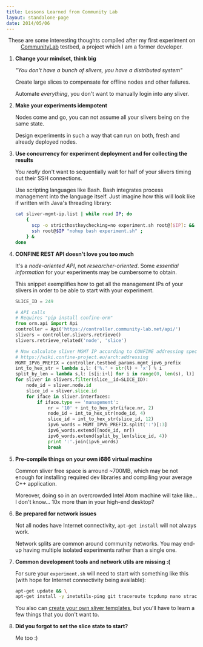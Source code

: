 ```yaml
---
title: Lessons Learned from Community Lab
layout: standalone-page
date: 2014/05/06
---
```


<p class="message" style="text-align:center">
    These are some interesting thoughts compiled after my first experiment on 
    <a href="http://community-lab.net/">CommunityLab</a> testbed, a project which I am a former developer.
</p>


1. **Change your mindset, think big**

    *"You don't have a bunch of slivers, you have a distributed system"*
    
    Create large slices to compensate for offline nodes and other failures.
    
    Automate *everything*, you don't want to manually login into any sliver.


2. **Make your experiments idempotent**

    Nodes come and go, you can not assume all your slivers being on the same state.
    
    Design experiments in such a way that can run on both, fresh and already deployed nodes.


3. **Use concurrency for experiment deployment and for collecting the results**

    You *really* don't want to sequentially wait for half of your slivers timing out their SSH connections.
    
    Use scripting languages like Bash. Bash integrates process management into the language itself.
    Just imagine how this will look like if written with Java's threading library:
    
    ```bash
    cat sliver-mgmt-ip.list | while read IP; do
        {
          scp -o stricthostkeychecking=no experiment.sh root@[$IP]: &&
          ssh root@$IP "nohup bash experiment.sh" ;
        } &
    done
    ```

4. **CONFINE REST API doesn't love you too much**

    It's a *node-oriented API*, not *researcher-oriented*. Some *essential information* for your experiments may be cumbersome to obtain.
    
    This snippet exemplifies how to get all the management IPs of your slivers in order to be able to start with your experiment.
    
    ```python
    SLICE_ID = 249
    
    # API calls
    # Requires "pip install confine-orm"
    from orm.api import Api
    controller = Api('https://controller.community-lab.net/api/')
    slivers = controller.slivers.retrieve()
    slivers.retrieve_related('node', 'slice')
    
    # Now calculate sliver MGMT IP according to CONFINE addressing specs
    # https://wiki.confine-project.eu/arch:addressing
    MGMT_IPV6_PREFIX = controller.testbed_params.mgmt_ipv6_prefix
    int_to_hex_str = lambda i,l: ('%.' + str(l) + 'x') % i
    split_by_len = lambda s,l: [s[i:i+l] for i in range(0, len(s), l)]
    for sliver in slivers.filter(slice__id=SLICE_ID):
        node_id = sliver.node.id
        slice_id = sliver.slice.id
        for iface in sliver.interfaces:
            if iface.type == 'management':
                nr = '10' + int_to_hex_str(iface.nr, 2)
                node_id = int_to_hex_str(node_id, 4)
                slice_id = int_to_hex_str(slice_id, 12)
                ipv6_words = MGMT_IPV6_PREFIX.split(':')[:3]
                ipv6_words.extend([node_id, nr])
                ipv6_words.extend(split_by_len(slice_id, 4))
                print ':'.join(ipv6_words)
                break
    ```

5. **Pre-compile things on your own i686 virtual machine**

    Common sliver free space is arround ~700MB, which may be not enough for installing required dev libraries and compiling your average C++ application.
    
    Moreover, doing so in an overcrowded Intel Atom machine will take like... I don't know... 10x more than in your high-end desktop?


6. **Be prepared for network issues**

    Not all nodes have Internet connectivity, `apt-get install` will not always work.

    Network splits are common around community networks. You may end-up having multiple isolated experiments rather than a single one.


7. **Common development tools and network utils are missing :(**

    For sure your `experiment.sh` will need to start with something like this (with hope for Internet connectivity being available):
    
    ```bash
    apt-get update && \
    apt-get install -y inetutils-ping git traceroute tcpdump nano strace screen
    ```
    
    You also can [create your own sliver templates](https://wiki.confine-project.eu/soft:debian-template), but you'll have to learn a few things that you don't want to.


8. **Did you forgot to set the slice state to start?**
    
    Me too :)
